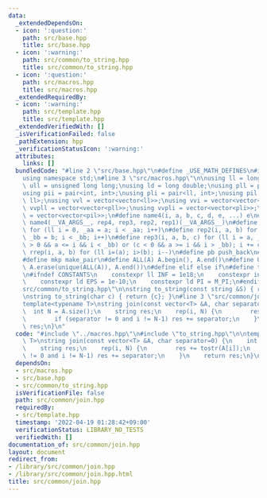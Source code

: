 ```yaml
---
data:
  _extendedDependsOn:
  - icon: ':question:'
    path: src/base.hpp
    title: src/base.hpp
  - icon: ':warning:'
    path: src/common/to_string.hpp
    title: src/common/to_string.hpp
  - icon: ':question:'
    path: src/macros.hpp
    title: src/macros.hpp
  _extendedRequiredBy:
  - icon: ':warning:'
    path: src/template.hpp
    title: src/template.hpp
  _extendedVerifiedWith: []
  _isVerificationFailed: false
  _pathExtension: hpp
  _verificationStatusIcon: ':warning:'
  attributes:
    links: []
  bundledCode: "#line 2 \"src/base.hpp\"\n#define _USE_MATH_DEFINES\n#include <bits/stdc++.h>\n\
    using namespace std;\n#line 3 \"src/macros.hpp\"\n\nusing ll = long long;\nusing\
    \ ull = unsigned long long;\nusing ld = long double;\nusing pll = pair<ll, ll>;\n\
    using pii = pair<int, int>;\nusing pli = pair<ll, int>;\nusing pil = pair<int,\
    \ ll>;\nusing vvl = vector<vector<ll>>;\nusing vvi = vector<vector<int>>;\nusing\
    \ vvpll = vector<vector<pll>>;\nusing vvpli = vector<vector<pli>>;\nusing vvpil\
    \ = vector<vector<pil>>;\n#define name4(i, a, b, c, d, e, ...) e\n#define rep(...)\
    \ name4(__VA_ARGS__, rep4, rep3, rep2, rep1)(__VA_ARGS__)\n#define rep1(i, a)\
    \ for (ll i = 0, _aa = a; i < _aa; i++)\n#define rep2(i, a, b) for (ll i = a,\
    \ _bb = b; i < _bb; i++)\n#define rep3(i, a, b, c) for (ll i = a, _bb = b; (c\
    \ > 0 && a <= i && i < _bb) or (c < 0 && a >= i && i > _bb); i += c)\n#define\
    \ rrep(i, a, b) for (ll i=(a); i>(b); i--)\n#define pb push_back\n#define eb emplace_back\n\
    #define mkp make_pair\n#define ALL(A) A.begin(), A.end()\n#define UNIQUE(A) sort(ALL(A)),\
    \ A.erase(unique(ALL(A)), A.end())\n#define elif else if\n#define tostr to_string\n\
    \n#ifndef CONSTANTS\n    constexpr ll INF = 1e18;\n    constexpr int MOD = 1000000007;\n\
    \    constexpr ld EPS = 1e-10;\n    constexpr ld PI = M_PI;\n#endif\n#line 3 \"\
    src/common/to_string.hpp\"\n\nstring to_string(const string &S) { return S; }\n\
    \nstring to_string(char c) { return {c}; }\n#line 3 \"src/common/join.hpp\"\n\n\
    template<typename T>\nstring join(const vector<T> &A, char separator=0) {\n  \
    \  int N = A.size();\n    string res;\n    rep(i, N) {\n        res += tostr(A[i]);\n\
    \        if (separator != 0 and i != N-1) res += separator;\n    }\n    return\
    \ res;\n}\n"
  code: "#include \"../macros.hpp\"\n#include \"to_string.hpp\"\n\ntemplate<typename\
    \ T>\nstring join(const vector<T> &A, char separator=0) {\n    int N = A.size();\n\
    \    string res;\n    rep(i, N) {\n        res += tostr(A[i]);\n        if (separator\
    \ != 0 and i != N-1) res += separator;\n    }\n    return res;\n}\n"
  dependsOn:
  - src/macros.hpp
  - src/base.hpp
  - src/common/to_string.hpp
  isVerificationFile: false
  path: src/common/join.hpp
  requiredBy:
  - src/template.hpp
  timestamp: '2022-04-19 01:28:42+09:00'
  verificationStatus: LIBRARY_NO_TESTS
  verifiedWith: []
documentation_of: src/common/join.hpp
layout: document
redirect_from:
- /library/src/common/join.hpp
- /library/src/common/join.hpp.html
title: src/common/join.hpp
---
```

